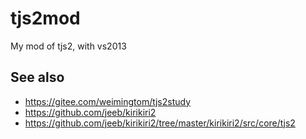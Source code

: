 # tjs2mod
My mod of tjs2, with vs2013  

## See also  
* https://gitee.com/weimingtom/tjs2study  
* https://github.com/jeeb/kirikiri2  
* https://github.com/jeeb/kirikiri2/tree/master/kirikiri2/src/core/tjs2  
